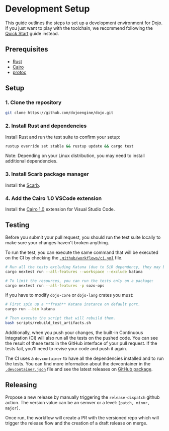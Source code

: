 # Development Setup

This guide outlines the steps to set up a development environment for Dojo. If you just want to play with the toolchain, we recommend following the [Quick Start](/getting-started.md) guide instead.

## Prerequisites

- [Rust](https://github.com/rust-lang/rust)
- [Cairo](https://github.com/starkware-libs/cairo)
- [protoc](https://github.com/protocolbuffers/protobuf)

## Setup

### 1. Clone the repository

```sh
git clone https://github.com/dojoengine/dojo.git
```

### 2. Install Rust and dependencies

Install Rust and run the test suite to confirm your setup:

```sh
rustup override set stable && rustup update && cargo test
```

Note: Depending on your Linux distribution, you may need to install additional dependencies.

### 3. Install Scarb package manager

Install the [Scarb](https://docs.swmansion.com/scarb).

### 4. Add the Cairo 1.0 VSCode extension

Install the [Cairo 1.0](https://marketplace.visualstudio.com/items?itemName=starkware.cairo1) extension for Visual Studio Code.

## Testing

Before you submit your pull request, you should run the test suite locally to make sure your changes haven't broken anything.

To run the test, you can execute the same command that will be executed on the CI by checking the [`.github/workflows/ci.yml`](.github/workflows/ci.yml) file.

```bash
# Run all the tests excluding Katana (due to SiR dependency, they may be run independently)
cargo nextest run --all-features --workspace --exclude katana

# To limit the resources, you can run the tests only on a package:
cargo nextest run --all-features -p sozo-ops
```

If you have to modify `dojo-core` or `dojo-lang` crates you must:

```bash
# First spin up a **fresh** Katana instance on default port.
cargo run --bin katana

# Then execute the script that will rebuild them.
bash scripts/rebuild_test_artifacts.sh
```

Additionally, when you push your changes, the built-in Continuous Integration (CI) will also run all the tests on the pushed code. You can see the result of these tests in the GitHub interface of your pull request. If the tests fail, you'll need to revise your code and push it again.

The CI uses a `devcontainer` to have all the dependencies installed and to run the tests. You can find more information about the devcontainer in the [`.devcontainer.json`](.devcontainer/devcontainer.json) file and see the latest releases on [GitHub package](https://github.com/dojoengine/dojo/pkgs/container/dojo-dev).

## Releasing

Propose a new release by manually triggering the `release-dispatch` github action. The version value can be an semver or a level: `[patch, minor, major]`.

Once run, the workflow will create a PR with the versioned repo which will trigger the release flow and the creation of a draft release on merge.
